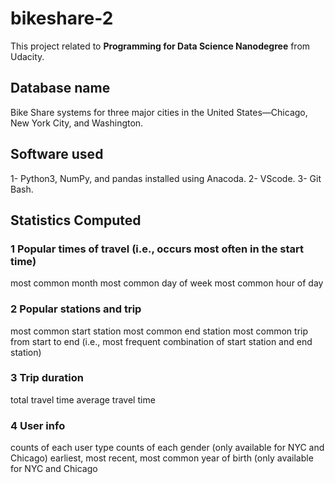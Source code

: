 # bikeshare-2
This project related to **Programming for Data Science Nanodegree** from Udacity.
## Database name 
Bike Share systems for three major cities in the United States—Chicago, New York City, and Washington.
## Software used
1- Python3, NumPy, and pandas installed using Anacoda.
2- VScode.
3- Git Bash.
## Statistics Computed
### 1 Popular times of travel (i.e., occurs most often in the start time)
most common month
most common day of week
most common hour of day
### 2 Popular stations and trip
most common start station
most common end station
most common trip from start to end (i.e., most frequent combination of start station and end station)
### 3 Trip duration
total travel time
average travel time
### 4 User info
counts of each user type
counts of each gender (only available for NYC and Chicago)
earliest, most recent, most common year of birth (only available for NYC and Chicago
